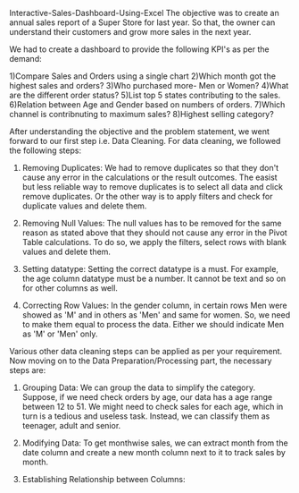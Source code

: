 Interactive-Sales-Dashboard-Using-Excel
The objective was to create an annual sales report of a Super Store for last year. So that, the owner can understand their customers and grow more sales in the next year.

We had to create a dashboard to provide the following KPI's as per the demand:

1)Compare Sales and Orders using a single chart
2)Which month got the highest sales and orders?
3)Who purchased more- Men or Women?
4)What are the different order status?
5)List top 5 states contributing to the sales.
6)Relation between Age and Gender based on numbers of orders.
7)Which channel is contribnuting to maximum sales?
8)Highest selling category?

After understanding the objective and the problem statement, we went forward to our first step i.e. Data Cleaning. For data cleaning, we followed the following steps:

1) Removing Duplicates: We had to remove duplicates so that they don't cause any error in the calculations or the result outcomes. The easist but less reliable way to remove duplicates is to select all data and click remove duplicates. Or the other way is to apply filters and check for duplicate values and delete them.

2) Removing Null Values: The null values has to be removed for the same reason as stated above that they should not cause any error in the Pivot Table calculations. To do so, we apply the filters, select rows with blank values and delete them.

3) Setting datatype: Setting the correct datatype is a must. For example, the age column datatype must be a number. It cannot be text and so on for other columns as well.

4) Correcting Row Values: In the gender column, in certain rows Men were showed as 'M' and in others as 'Men' and same for women. So, we need to make them equal to process the data. Either we should indicate Men as 'M' or 'Men' only.

Various other data cleaning steps can be applied as per your requirement. Now moving on to the Data Preparation/Processing part, the necessary steps are:

1) Grouping Data: We can group the data to simplify the category. Suppose, if we need check orders by age, our data has a age range between 12 to 51. We might need to check sales for each age, which in turn is a tedious and useless task. Instead, we can classify them as teenager, adult and senior.

2) Modifying Data: To get monthwise sales, we can extract month from the date column and create a new month column next to it to track sales by month.

3) Establishing Relationship between Columns:
